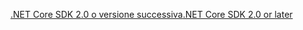 [<span data-ttu-id="83431-101">.NET Core SDK 2.0 o versione successiva</span><span class="sxs-lookup"><span data-stu-id="83431-101">.NET Core SDK 2.0 or later</span></span>](https://www.microsoft.com/net/download)
